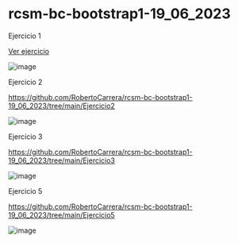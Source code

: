 # rcsm-bc-bootstrap1-19_06_2023

Ejercicio 1

[Ver ejercicio](https://robertocarrera.github.io/rcsm-bc-bootstrap1-19_06_2023/Ejercicio1/)

![image](https://github.com/RobertoCarrera/rcsm-bc-bootstrap1-19_06_2023/assets/24571167/bde3170b-0281-4860-8a09-a338c7dc1820)

Ejercicio 2

https://github.com/RobertoCarrera/rcsm-bc-bootstrap1-19_06_2023/tree/main/Ejercicio2

![image](https://github.com/RobertoCarrera/rcsm-bc-bootstrap1-19_06_2023/assets/24571167/f2bbfa54-5a66-4c18-957f-bbc54e7aca99)

Ejercicio 3

https://github.com/RobertoCarrera/rcsm-bc-bootstrap1-19_06_2023/tree/main/Ejercicio3

![image](https://github.com/RobertoCarrera/rcsm-bc-bootstrap1-19_06_2023/assets/24571167/969d8c75-c6f9-4e50-a473-616206d8027b)

Ejercicio 5

https://github.com/RobertoCarrera/rcsm-bc-bootstrap1-19_06_2023/tree/main/Ejercicio5

![image](https://github.com/RobertoCarrera/rcsm-bc-bootstrap1-19_06_2023/assets/24571167/189c3298-18a3-4dd2-8e04-006ed2913b0a)
